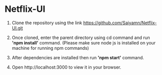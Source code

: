 # Netflix-UI


1. Clone the repository using the link https://github.com/Saiyamn/Netflix-UI.git

2. Once cloned, enter the parent directory using cd command and run **'npm install'** command. (Please make sure node js is installed on your machine for running npm commands)

3. After dependencies are installed then run **'npm start'** command.

4. Open http://localhost:3000 to view it in your browser.
